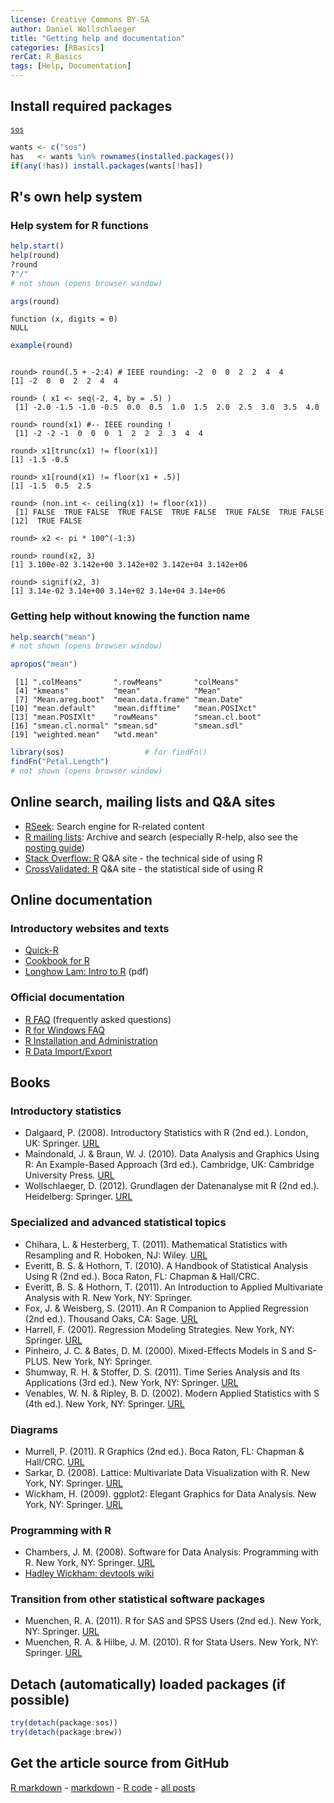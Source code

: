 ```yaml
---
license: Creative Commons BY-SA
author: Daniel Wollschlaeger
title: "Getting help and documentation"
categories: [RBasics]
rerCat: R_Basics
tags: [Help, Documentation]
---
```





Install required packages
-------------------------

[`sos`](http://cran.r-project.org/package=sos)


```r
wants <- c("sos")
has   <- wants %in% rownames(installed.packages())
if(any(!has)) install.packages(wants[!has])
```


R's own help system
-------------------------

### Help system for R functions


```r
help.start()
help(round)
?round
?"/"
# not shown (opens browser window)
```



```r
args(round)
```

```
function (x, digits = 0) 
NULL
```

```r
example(round)
```

```

round> round(.5 + -2:4) # IEEE rounding: -2  0  0  2  2  4  4
[1] -2  0  0  2  2  4  4

round> ( x1 <- seq(-2, 4, by = .5) )
 [1] -2.0 -1.5 -1.0 -0.5  0.0  0.5  1.0  1.5  2.0  2.5  3.0  3.5  4.0

round> round(x1) #-- IEEE rounding !
 [1] -2 -2 -1  0  0  0  1  2  2  2  3  4  4

round> x1[trunc(x1) != floor(x1)]
[1] -1.5 -0.5

round> x1[round(x1) != floor(x1 + .5)]
[1] -1.5  0.5  2.5

round> (non.int <- ceiling(x1) != floor(x1))
 [1] FALSE  TRUE FALSE  TRUE FALSE  TRUE FALSE  TRUE FALSE  TRUE FALSE
[12]  TRUE FALSE

round> x2 <- pi * 100^(-1:3)

round> round(x2, 3)
[1] 3.100e-02 3.142e+00 3.142e+02 3.142e+04 3.142e+06

round> signif(x2, 3)
[1] 3.14e-02 3.14e+00 3.14e+02 3.14e+04 3.14e+06
```


### Getting help without knowing the function name


```r
help.search("mean")
# not shown (opens browser window)
```



```r
apropos("mean")
```

```
 [1] ".colMeans"       ".rowMeans"       "colMeans"       
 [4] "kmeans"          "mean"            "Mean"           
 [7] "Mean.areg.boot"  "mean.data.frame" "mean.Date"      
[10] "mean.default"    "mean.difftime"   "mean.POSIXct"   
[13] "mean.POSIXlt"    "rowMeans"        "smean.cl.boot"  
[16] "smean.cl.normal" "smean.sd"        "smean.sdl"      
[19] "weighted.mean"   "wtd.mean"       
```



```r
library(sos)                  # for findFn()
findFn("Petal.Length")
# not shown (opens browser window)
```


Online search, mailing lists and Q&A sites
-------------------------

 * [RSeek](http://www.rseek.org/): Search engine for R-related content
 * [R mailing lists](http://tolstoy.newcastle.edu.au/R/): Archive and search (especially R-help, also see the [posting guide](http://www.r-project.org/posting-guide.html))
 * [Stack Overflow: R](http://stackoverflow.com/tags/R) Q&A site - the technical side of using R
 * [CrossValidated: R](http://stats.stackexchange.com/tags/R) Q&A site - the statistical side of using R

Online documentation
-------------------------

### Introductory websites and texts

 * [Quick-R](http://www.statmethods.net/)
 * [Cookbook for R](http://www.cookbook-r.com/)
 * [Longhow Lam: Intro to R](http://www.splusbook.com/RIntro/RCourse.pdf) (pdf)

### Official documentation

 * [R FAQ](http://cran.at.r-project.org/doc/FAQ/R-FAQ.html) (frequently asked questions)
 * [R for Windows FAQ](http://cran.at.r-project.org/bin/windows/base/rw-FAQ.html)
 * [R Installation and Administration](http://cran.at.r-project.org/doc/manuals/R-admin.html)
 * [R Data Import/Export](http://cran.at.r-project.org/doc/manuals/R-data.html)

Books
-------------------------

### Introductory statistics

 * Dalgaard, P. (2008). Introductory Statistics with R (2nd ed.). London, UK: Springer. [URL](http://www.biostat.ku.dk/~pd/ISwR.html)
 * Maindonald, J. & Braun, W. J. (2010). Data Analysis and Graphics Using R: An Example-Based Approach (3rd ed.). Cambridge, UK: Cambridge University Press. [URL](http://maths.anu.edu.au/~johnm/r-book/daagur3.html)
 * Wollschlaeger, D. (2012). Grundlagen der Datenanalyse mit R (2nd ed.). Heidelberg: Springer. [URL](http://www.uni-kiel.de/psychologie/dwoll/r/)
 
### Specialized and advanced statistical topics

 * Chihara, L. & Hesterberg, T. (2011). Mathematical Statistics with Resampling and R. Hoboken, NJ: Wiley. [URL](https://sites.google.com/site/chiharahesterberg/)
 * Everitt, B. S. & Hothorn, T. (2010). A Handbook of Statistical Analysis Using R (2nd ed.). Boca Raton, FL: Chapman & Hall/CRC.
 * Everitt, B. S. & Hothorn, T. (2011). An Introduction to Applied Multivariate Analysis with R. New York, NY: Springer.
 * Fox, J. & Weisberg, S. (2011). An R Companion to Applied Regression (2nd ed.). Thousand Oaks, CA: Sage. [URL](http://socserv.socsci.mcmaster.ca/jfox/Books/Companion/)
 * Harrell, F. (2001). Regression Modeling Strategies. New York, NY: Springer. [URL](http://biostat.mc.vanderbilt.edu/wiki/Main/RmS)
 * Pinheiro, J. C. & Bates, D. M. (2000). Mixed-Effects Models in S and S-PLUS. New York, NY: Springer.
 * Shumway, R. H. & Stoffer, D. S. (2011). Time Series Analysis and Its Applications (3rd ed.). New York, NY: Springer. [URL](http://www.stat.pitt.edu/stoffer/tsa3/)
 * Venables, W. N. & Ripley, B. D. (2002). Modern Applied Statistics with S (4th ed.). New York, NY: Springer. [URL](http://www.stats.ox.ac.uk/pub/MASS4/)

### Diagrams

 * Murrell, P. (2011). R Graphics (2nd ed.). Boca Raton, FL: Chapman & Hall/CRC. [URL](http://www.stat.auckland.ac.nz/~paul/RG2e/)
 * Sarkar, D. (2008). Lattice: Multivariate Data Visualization with R. New York, NY: Springer. [URL](http://lmdvr.r-forge.r-project.org/)
 * Wickham, H. (2009). ggplot2: Elegant Graphics for Data Analysis. New York, NY: Springer. [URL](http://ggplot2.org/book/)

### Programming with R

 * Chambers, J. M. (2008). Software for Data Analysis: Programming with R. New York, NY: Springer. [URL](http://stat.stanford.edu/~jmc4/Rbook/)
 * [Hadley Wickham: devtools wiki](https://github.com/hadley/devtools/wiki)
 
### Transition from other statistical software packages

 * Muenchen, R. A. (2011). R for SAS and SPSS Users (2nd ed.). New York, NY: Springer. [URL](http://r4stats.com/)
 * Muenchen, R. A. & Hilbe, J. M. (2010). R for Stata Users. New York, NY: Springer. [URL](http://r4stats.com/)


Detach (automatically) loaded packages (if possible)
-------------------------


```r
try(detach(package:sos))
try(detach(package:brew))
```


Get the article source from GitHub
----------------------------------------------

[R markdown](https://github.com/dwoll/RExRepos/raw/master/Rmd/helpDocs.Rmd) - [markdown](https://github.com/dwoll/RExRepos/raw/master/md/helpDocs.md) - [R code](https://github.com/dwoll/RExRepos/raw/master/R/helpDocs.R) - [all posts](https://github.com/dwoll/RExRepos/)
